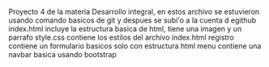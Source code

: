 Proyecto 4 de la materia Desarrollo integral, en estos archivo se estuvieron usando comando basicos de git y despues se subi'o a la cuenta d egithub
index.html incluye la estructura basica de html, tiene una imagen y un parrafo
style.css contiene los estilos del archivo index.html
registro contiene un formulario basicos solo con estructura html
menu contiene una navbar basica usando bootstrap
